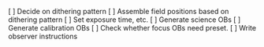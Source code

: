 [ ] Decide on dithering pattern
[ ] Assemble field positions based on dithering pattern
[ ] Set exposure time, etc.
[ ] Generate science OBs
[ ] Generate calibration OBs
[ ] Check whether focus OBs need preset.
[ ] Write observer instructions
